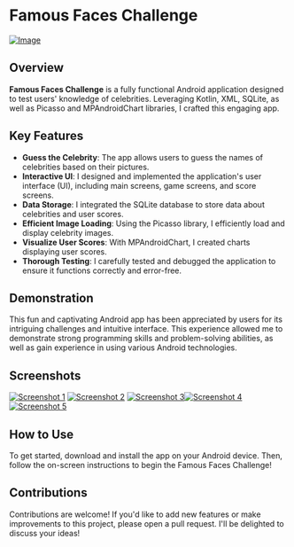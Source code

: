 # Famous Faces Challenge

[![Image](https://i.ibb.co/PWsg5G1/icon-star.png)](https://imgbb.com/)




## Overview

**Famous Faces Challenge** is a fully functional Android application designed to test users' knowledge of celebrities. Leveraging Kotlin, XML, SQLite, as well as Picasso and MPAndroidChart libraries, I crafted this engaging app.

## Key Features

- **Guess the Celebrity**: The app allows users to guess the names of celebrities based on their pictures.
- **Interactive UI**: I designed and implemented the application's user interface (UI), including main screens, game screens, and score screens.
- **Data Storage**: I integrated the SQLite database to store data about celebrities and user scores.
- **Efficient Image Loading**: Using the Picasso library, I efficiently load and display celebrity images.
- **Visualize User Scores**: With MPAndroidChart, I created charts displaying user scores.
- **Thorough Testing**: I carefully tested and debugged the application to ensure it functions correctly and error-free.

## Demonstration

This fun and captivating Android app has been appreciated by users for its intriguing challenges and intuitive interface. This experience allowed me to demonstrate strong programming skills and problem-solving abilities, as well as gain experience in using various Android technologies.

## Screenshots

[![Screenshot 1](https://i.ibb.co/pZN6jWf/img1.jpg)](https://ibb.co/P4JsGTc) [![Screenshot 2](https://i.ibb.co/hYBG27h/img2.jpg)](https://ibb.co/qJNHmyX) [![Screenshot 3](https://i.ibb.co/7W4vr54/img3.jpg)](https://ibb.co/swHjsGH)[![Screenshot 4](https://i.ibb.co/KVHsn9d/img4.jpg)](https://ibb.co/3SHFK02)[![Screenshot 5](https://i.ibb.co/R32JZz8/img5.jpg)](https://ibb.co/GW7rBcm)




## How to Use

To get started, download and install the app on your Android device. Then, follow the on-screen instructions to begin the Famous Faces Challenge!

## Contributions

Contributions are welcome! If you'd like to add new features or make improvements to this project, please open a pull request. I'll be delighted to discuss your ideas!
